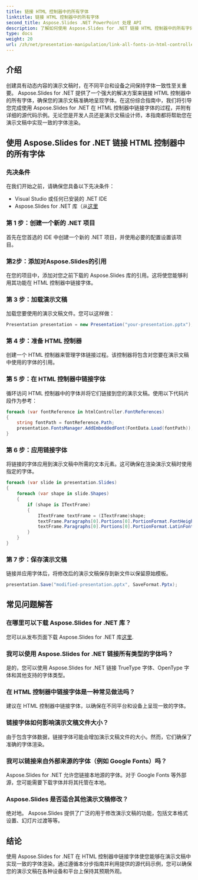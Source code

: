 ```yaml
---
title: 链接 HTML 控制器中的所有字体
linktitle: 链接 HTML 控制器中的所有字体
second_title: Aspose.Slides .NET PowerPoint 处理 API
description: 了解如何使用 Aspose.Slides for .NET 链接 HTML 控制器中的所有字体。这个包含源代码的分步指南将帮助您确保演示文稿中字体呈现的一致性。
type: docs
weight: 20
url: /zh/net/presentation-manipulation/link-all-fonts-in-html-controller/
---
```


## 介绍
创建具有动态内容的演示文稿时，在不同平台和设备之间保持字体一致性至关重要。 Aspose.Slides for .NET 提供了一个强大的解决方案来链接 HTML 控制器中的所有字体，确保您的演示文稿准确地呈现字体。在这份综合指南中，我们将引导您完成使用 Aspose.Slides for .NET 在 HTML 控制器中链接字体的过程，并附有详细的源代码示例。无论您是开发人员还是演示文稿设计师，本指南都将帮助您在演示文稿中实现一致的字体渲染。

## 使用 Aspose.Slides for .NET 链接 HTML 控制器中的所有字体

### 先决条件
在我们开始之前，请确保您具备以下先决条件：
- Visual Studio 或任何已安装的 .NET IDE
-  Aspose.Slides for .NET 库（从[这里](https://releases.aspose.com/slides/net/）)

### 第 1 步：创建一个新的 .NET 项目
首先在您首选的 IDE 中创建一个新的 .NET 项目，并使用必要的配置设置该项目。

### 第2步：添加对Aspose.Slides的引用
在您的项目中，添加对您之前下载的 Aspose.Slides 库的引用。这将使您能够利用其功能在 HTML 控制器中链接字体。

### 第 3 步：加载演示文稿
加载您要使用的演示文稿文件。您可以这样做：

```csharp
Presentation presentation = new Presentation("your-presentation.pptx");
```

### 第 4 步：准备 HTML 控制器
创建一个 HTML 控制器来管理字体链接过程。该控制器将包含对您要在演示文稿中使用的字体的引用。

### 第 5 步：在 HTML 控制器中链接字体
循环访问 HTML 控制器中的字体并将它们链接到您的演示文稿。使用以下代码片段作为参考：

```csharp
foreach (var fontReference in htmlController.FontReferences)
{
    string fontPath = fontReference.Path;
    presentation.FontsManager.AddEmbeddedFont(FontData.Load(fontPath));
}
```

### 第 6 步：应用链接字体
将链接的字体应用到演示文稿中所需的文本元素。这可确保在渲染演示文稿时使用指定的字体。

```csharp
foreach (var slide in presentation.Slides)
{
    foreach (var shape in slide.Shapes)
    {
        if (shape is ITextFrame)
        {
            ITextFrame textFrame = (ITextFrame)shape;
            textFrame.Paragraphs[0].Portions[0].PortionFormat.FontHeight = 18; //应用字体大小
            textFrame.Paragraphs[0].Portions[0].PortionFormat.LatinFont = "YourLinkedFont"; //应用链接字体
        }
    }
}
```

### 第 7 步：保存演示文稿
链接并应用字体后，将修改后的演示文稿保存到新文件以保留原始模板。

```csharp
presentation.Save("modified-presentation.pptx", SaveFormat.Pptx);
```

## 常见问题解答

### 在哪里可以下载 Aspose.Slides for .NET 库？
您可以从发布页面下载 Aspose.Slides for .NET 库[这里](https://releases.aspose.com/slides/net/).

### 我可以使用 Aspose.Slides for .NET 链接所有类型的字体吗？
是的，您可以使用 Aspose.Slides for .NET 链接 TrueType 字体、OpenType 字体和其他支持的字体类型。

### 在 HTML 控制器中链接字体是一种常见做法吗？
建议在 HTML 控制器中链接字体，以确保在不同平台和设备上呈现一致的字体。

### 链接字体如何影响演示文稿文件大小？
由于包含字体数据，链接字体可能会增加演示文稿文件的大小。然而，它们确保了准确的字体渲染。

### 我可以链接来自外部来源的字体（例如 Google Fonts）吗？
Aspose.Slides for .NET 允许您链接本地源的字体。对于 Google Fonts 等外部源，您可能需要下载字体并将其托管在本地。

### Aspose.Slides 是否适合其他演示文稿修改？
绝对地。 Aspose.Slides 提供了广泛的用于修改演示文稿的功能，包括文本格式设置、幻灯片过渡等等。

## 结论
使用 Aspose.Slides for .NET 在 HTML 控制器中链接字体使您能够在演示文稿中实现一致的字体渲染。通过遵循本分步指南并利用提供的源代码示例，您可以确保您的演示文稿在各种设备和平台上保持其预期外观。